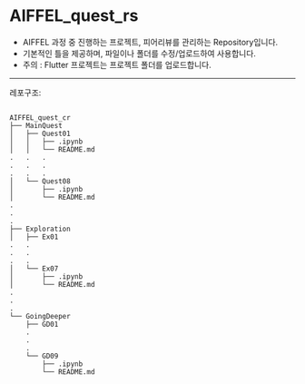 # AIFFEL_quest_rs

- AIFFEL 과정 중 진행하는 프로젝트, 피어리뷰를 관리하는 Repository입니다.
- 기본적인 틀을 제공하며, 파일이나 폴더를 수정/업로드하여 사용합니다.
- 주의 : Flutter 프로젝트는 프로젝트 폴더를 업로드합니다.
---

레포구조:

<pre>
<code>
AIFFEL_quest_cr
├── MainQuest
│   ├── Quest01
│   │   ├── .ipynb
│   │   └── README.md
.   .   .
.   .   .
.   .   .
│   └── Quest08
│       ├── .ipynb
│       └── README.md
.
.
.
├── Exploration
│   ├── Ex01
.   .
.   .
.   .
│   └── Ex07
│       ├── .ipynb
│       └── README.md
.
.
.
└── GoingDeeper
    ├── GD01
    .
    .
    .
    └── GD09
        ├── .ipynb
        └── README.md
</code>
</pre>
